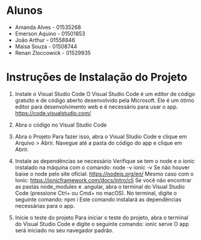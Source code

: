# Alunos

* Amanda Alves - 01535268
* Emerson Aquino - 01501853
* João Arthur - 01558846
* Maisa Souza - 01508744
* Renan Zloccowick - 01529935

# Instruções de Instalação do Projeto

1. Instale o Visual Studio Code
    O Visual Studio Code é um editor de código gratuito e de código aberto desenvolvido pela Microsoft. Ele é um ótimo editor para desenvolvimento web e é necessário para usar o app.
    https://code.visualstudio.com/

2. Abra o código no Visual Studio Code

3. Abra o Projeto
    Para fazer isso, abra o Visual Studio Code e clique em Arquivo > Abrir. Navegue até a pasta do código do app e clique em Abrir.

4. Instale as dependências se necessário
    Verifique se tem o node e o ionic instalado na máquina com o comando:
        node -v
        ionic -v
    Se não houver baixe o node pelo site oficial:
        https://nodejs.org/en/
    Mesmo caso com o Ionic:
        https://ionicframework.com/docs/intro/cli
    Se você não encontrar as pastas node_modules e .angular, abra o terminal do Visual Studio Code (pressione Ctrl+ ou Cmd+ no macOS).
    No terminal, digite o seguinte comando:
        npm i
    Este comando instalará as dependências necessárias para o app.

5. Inicie o teste do projeto
    Para iniciar o teste do projeto, abra o terminal do Visual Studio Code e digite o seguinte comando:
        ionic serve
    O app será iniciado no seu navegador padrão.
